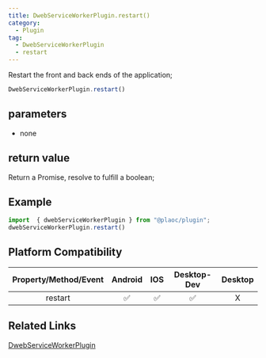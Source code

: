 ```yaml
---
title: DwebServiceWorkerPlugin.restart()
category:
  - Plugin
tag:
  - DwebServiceWorkerPlugin
  - restart
---
```


Restart the front and back ends of the application;

```js
DwebServiceWorkerPlugin.restart()
```

## parameters

  - none

## return value

  Return a Promise, resolve to fulfill a boolean;

## Example
```js
import  { dwebServiceWorkerPlugin } from "@plaoc/plugin";
dwebServiceWorkerPlugin.restart()
```


## Platform Compatibility

| Property/Method/Event| Android | IOS | Desktop-Dev | Desktop |
|:--------------------:|:-------:|:---:|:-----------:|:-------:|
| restart              | ✅       | ✅  | ✅          | X       |

## Related Links
[DwebServiceWorkerPlugin](../index.md)


